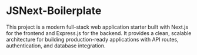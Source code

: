 # JSNext-Boilerplate
This project is a modern full-stack web application starter built with Next.js for the frontend and Express.js for the backend. It provides a clean, scalable architecture for building production-ready applications with API routes, authentication, and database integration.
